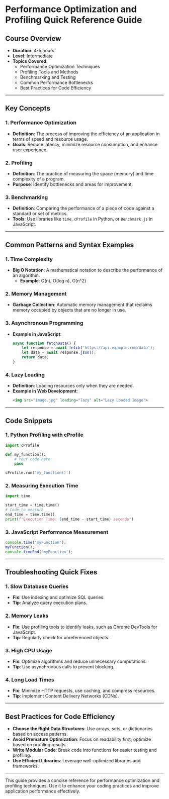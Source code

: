 # Performance Optimization and Profiling Quick Reference Guide

## Course Overview
- **Duration**: 4-5 hours
- **Level**: Intermediate
- **Topics Covered**:
  - Performance Optimization Techniques
  - Profiling Tools and Methods
  - Benchmarking and Testing
  - Common Performance Bottlenecks
  - Best Practices for Code Efficiency

---

## Key Concepts

### 1. Performance Optimization
- **Definition**: The process of improving the efficiency of an application in terms of speed and resource usage.
- **Goals**: Reduce latency, minimize resource consumption, and enhance user experience.

### 2. Profiling
- **Definition**: The practice of measuring the space (memory) and time complexity of a program.
- **Purpose**: Identify bottlenecks and areas for improvement.

### 3. Benchmarking
- **Definition**: Comparing the performance of a piece of code against a standard or set of metrics.
- **Tools**: Use libraries like `time`, `cProfile` in Python, or `Benchmark.js` in JavaScript.

---

## Common Patterns and Syntax Examples

### 1. Time Complexity
- **Big O Notation**: A mathematical notation to describe the performance of an algorithm.
  - **Example**: O(n), O(log n), O(n^2)

### 2. Memory Management
- **Garbage Collection**: Automatic memory management that reclaims memory occupied by objects that are no longer in use.

### 3. Asynchronous Programming
- **Example in JavaScript**:
  ```javascript
  async function fetchData() {
      let response = await fetch('https://api.example.com/data');
      let data = await response.json();
      return data;
  }
  ```

### 4. Lazy Loading
- **Definition**: Loading resources only when they are needed.
- **Example in Web Development**:
  ```html
  <img src="image.jpg" loading="lazy" alt="Lazy Loaded Image">
  ```

---

## Code Snippets

### 1. Python Profiling with cProfile
```python
import cProfile

def my_function():
    # Your code here
    pass

cProfile.run('my_function()')
```

### 2. Measuring Execution Time
```python
import time

start_time = time.time()
# Code to measure
end_time = time.time()
print(f"Execution Time: {end_time - start_time} seconds")
```

### 3. JavaScript Performance Measurement
```javascript
console.time('myFunction');
myFunction();
console.timeEnd('myFunction');
```

---

## Troubleshooting Quick Fixes

### 1. Slow Database Queries
- **Fix**: Use indexing and optimize SQL queries.
- **Tip**: Analyze query execution plans.

### 2. Memory Leaks
- **Fix**: Use profiling tools to identify leaks, such as Chrome DevTools for JavaScript.
- **Tip**: Regularly check for unreferenced objects.

### 3. High CPU Usage
- **Fix**: Optimize algorithms and reduce unnecessary computations.
- **Tip**: Use asynchronous calls to prevent blocking.

### 4. Long Load Times
- **Fix**: Minimize HTTP requests, use caching, and compress resources.
- **Tip**: Implement Content Delivery Networks (CDNs).

---

## Best Practices for Code Efficiency

- **Choose the Right Data Structures**: Use arrays, sets, or dictionaries based on access patterns.
- **Avoid Premature Optimization**: Focus on readability first; optimize based on profiling results.
- **Write Modular Code**: Break code into functions for easier testing and profiling.
- **Use Efficient Libraries**: Leverage well-optimized libraries and frameworks.

---

This guide provides a concise reference for performance optimization and profiling techniques. Use it to enhance your coding practices and improve application performance effectively.